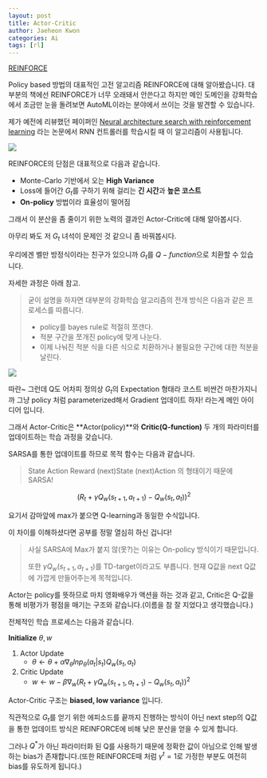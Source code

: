 ```yaml
---
layout: post
title: Actor-Critic
author: Jaeheon Kwon
categories: Ai
tags: [rl]
---
```




[REINFORCE](https://py-tonic.github.io/ai/2020/08/14/policy2-post/)

Policy based 방법의 대표적인 고전 알고리즘 REINFORCE에 대해 알아봤습니다.
대부분의 책에선 REINFORCE가 너무 오래돼서 안쓴다고 하지만 메인 도메인을 강화학습에서 조금만 눈을 돌려보면 AutoML이라는 분야에서 쓰이는 것을 발견할 수 있습니다.



제가 예전에 리뷰했던 페이퍼인 [Neural architecture search with reinforcement learning](https://py-tonic.github.io/papers/2020/08/04/nas-post/) 라는 논문에서 RNN 컨트롤러를 학습시킬 때 이 알고리즘이 사용됩니다.

<img src = "https://py-tonic.github.io/images/nas/2.png">

REINFORCE의 단점은 대표적으로 다음과 같습니다.

- Monte-Carlo 기반에서 오는 **High Variance**
- Loss에 들어간 $G_t$를 구하기 위해 걸리는 **긴 시간**과 **높은 코스트**
- **On-policy** 방법이라 효율성이 떨어짐



그래서 이 분산을 좀 줄이기 위한 노력의 결과인 Actor-Critic에 대해 알아봅시다.

아무리 봐도 저 $G_t$ 녀석이 문제인 것 같으니 좀 바꿔봅시다.

우리에겐 벨만 방정식이라는 친구가 있으니까 $G_t$를 $Q-function$으로 치환할 수 있습니다.

자세한 과정은 아래 참고.

> 굳이 설명을 하자면 대부분의 강화학습 알고리즘의 전개 방식은 다음과 같은 프로세스를 따릅니다.
>
> - policy를 bayes rule로 적절히 쪼갠다.
> - 적분 구간을 쪼개진 policy에 맞게 나눈다.
> - 이제 나눠진 적분 식을 다른 식으로 치환하거나 불필요한 구간에 대한 적분을 날린다.

<img src = "https://py-tonic.github.io/images/Actor-Critic/0.jpg">



따란~ 그런데 Q도 어차피 정의상 $G_t$의 Expectation 형태라 코스트 비싼건 마찬가지니까 그냥 policy 처럼 parameterized해서 Gradient 업데이트 하자! 라는게 메인 아이디어 입니다.

그래서 Actor-Critic은 **Actor(policy)**와 **Critic(Q-function)** 두 개의 파라미터를 업데이트하는 학습 과정을 갖습니다.

SARSA를 통한 업데이트를 하므로 목적 함수는 다음과 같습니다.

> State Action Reward (next)State (next)Action 의 형태이기 때문에 SARSA!

$$(R_t+\gamma Q_w(s_{t+1},a_{t+1})-Q_w(s_t,a_t))^2$$

요기서 감마앞에 max가 붙으면 Q-learning과 동일한 수식입니다.

이 차이를 이해하셨다면 공부를 정말 열심히 하신 겁니다!

> 사실 SARSA에 Max가 붙지 않(못?)는 이유는 On-policy 방식이기 때문입니다.
>
> 또한 $\gamma Q_w(s_{t+1},a_{t+1})$를 TD-target이라고도 부릅니다. 현재 Q값을 next Q값에 가깝게 만들어주는게 목적입니다.



Actor는 policy를 뜻하므로 마치 영화배우가 액션을 하는 것과 같고, Critic은 Q-값을 통해 비평가가 평점을 매기는 구조와 같습니다.(이름을 참 잘 지었다고 생각했습니다.)

전체적인 학습 프로세스는 다음과 같습니다.



**Initialize** $\theta, w$

1. Actor Update 
    - $\theta \leftarrow \theta+\alpha\nabla_\theta lnp_\theta(a_t\vert s_t)Q_w(s_t,a_t)$
2. Critic Update
    - $w \leftarrow w - \beta\nabla_w (R_t+\gamma Q_w(s_{t+1},a_{t+1}) - Q_w(s_t,a_t))^2$



Actor-Critic 구조는 **biased, low variance** 입니다.

직관적으로 $G_t$를 얻기 위한 에피소드를 끝까지 진행하는 방식이 아닌 next step의 Q값을 통한 업데이트 방식은 REINFORCE에 비해 낮은 분산을 얻을 수 있게 합니다.

그러나 $Q^*$가 아닌 파라미터화 된 Q를 사용하기 때문에 정확한 값이 아님으로 인해 발생하는 bias가 존재합니다.(또한 REINFORCE때 처럼 $\gamma^t=1$로 가정한 부분도 여전히 bias를 유도하게 됩니다.)



